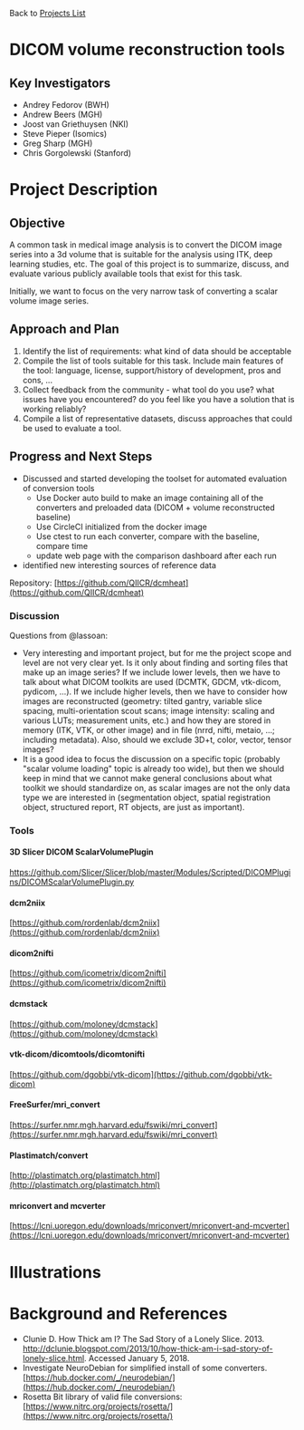 Back to [Projects List](../../README.md#ProjectsList)

# DICOM volume reconstruction tools

## Key Investigators

- Andrey Fedorov (BWH)
- Andrew Beers (MGH)
- Joost van Griethuysen (NKI)
- Steve Pieper (Isomics)
- Greg Sharp (MGH)
- Chris Gorgolewski (Stanford)

# Project Description

## Objective

A common task in medical image analysis is to convert the DICOM image series into a 3d volume that is suitable for the analysis using ITK, deep learning studies, etc. The goal of this project is to summarize, discuss, and evaluate various publicly available tools that exist for this task.

Initially, we want to focus on the very narrow task of converting a scalar volume image series.

## Approach and Plan

1. Identify the list of requirements: what kind of data should be acceptable
1. Compile the list of tools suitable for this task. Include main features of the tool: language, license, support/history of development, pros and cons, ...
1. Collect feedback from the community - what tool do you use? what issues have you encountered? do you feel like you have a solution that is working reliably?
1. Compile a list of representative datasets, discuss approaches that could be used to evaluate a tool.

## Progress and Next Steps
<!--Describe progress and next steps in a few bullet points as you are making progress.-->

* Discussed and started developing the toolset for automated evaluation of conversion tools
  * Use Docker auto build to make an image containing all of the converters and preloaded data (DICOM + volume reconstructed baseline)
  * Use CircleCI initialized from the docker image
  * Use ctest to run each converter, compare with the baseline, compare time
  * update web page with the comparison dashboard after each run
* identified new interesting sources of reference data

Repository: [https://github.com/QIICR/dcmheat](https://github.com/QIICR/dcmheat)

### Discussion

Questions from @lassoan:
- Very interesting and important project, but for me the project scope and level are not very clear yet. Is it only about finding and sorting files that make up an image series? If we include lower levels, then we have to talk about what DICOM toolkits are used (DCMTK, GDCM, vtk-dicom, pydicom, ...). If we include higher levels, then we have to consider how images are reconstructed (geometry: tilted gantry, variable slice spacing, multi-orientation scout scans; image intensity: scaling and various LUTs; measurement units, etc.) and how they are stored in memory (ITK, VTK, or other image) and in file (nrrd, nifti, metaio, ...; including metadata). Also, should we exclude 3D+t, color, vector, tensor images?
- It is a good idea to focus the discussion on a specific topic (probably "scalar volume loading" topic is already too wide), but then we should keep in mind that we cannot make general conclusions about what toolkit we should standardize on, as scalar images are not the only data type we are interested in (segmentation object, spatial registration object, structured report, RT objects, are just as important).

### Tools

#### 3D Slicer DICOM ScalarVolumePlugin

[https://github.com/Slicer/Slicer/blob/master/Modules/Scripted/DICOMPlugins/DICOMScalarVolumePlugin.py
](https://github.com/Slicer/Slicer/blob/master/Modules/Scripted/DICOMPlugins/DICOMScalarVolumePlugin.py)

#### dcm2niix

[https://github.com/rordenlab/dcm2niix](https://github.com/rordenlab/dcm2niix)

#### dicom2nifti

[https://github.com/icometrix/dicom2nifti](https://github.com/icometrix/dicom2nifti)

#### dcmstack

[https://github.com/moloney/dcmstack](https://github.com/moloney/dcmstack)

#### vtk-dicom/dicomtools/dicomtonifti

[https://github.com/dgobbi/vtk-dicom](https://github.com/dgobbi/vtk-dicom)

#### FreeSurfer/mri_convert

[https://surfer.nmr.mgh.harvard.edu/fswiki/mri_convert](https://surfer.nmr.mgh.harvard.edu/fswiki/mri_convert)

#### Plastimatch/convert

[http://plastimatch.org/plastimatch.html](http://plastimatch.org/plastimatch.html)

#### mriconvert and mcverter

[https://lcni.uoregon.edu/downloads/mriconvert/mriconvert-and-mcverter](https://lcni.uoregon.edu/downloads/mriconvert/mriconvert-and-mcverter)

# Illustrations

<!--Add pictures and links to videos that demonstrate what has been accomplished.-->

# Background and References

* Clunie D. How Thick am I? The Sad Story of a Lonely Slice. 2013. http://dclunie.blogspot.com/2013/10/how-thick-am-i-sad-story-of-lonely-slice.html. Accessed January 5, 2018.
* Investigate NeuroDebian for simplified install of some converters. [https://hub.docker.com/_/neurodebian/](https://hub.docker.com/_/neurodebian/)
* Rosetta Bit library of valid file conversions: [https://www.nitrc.org/projects/rosetta/](https://www.nitrc.org/projects/rosetta/)
